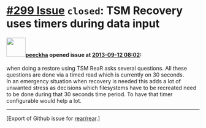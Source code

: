 [\#299 Issue](https://github.com/rear/rear/issues/299) `closed`: TSM Recovery uses timers during data input
===========================================================================================================

#### <img src="https://avatars.githubusercontent.com/u/5442302?v=4" width="50">[peeckha](https://github.com/peeckha) opened issue at [2013-09-12 08:02](https://github.com/rear/rear/issues/299):

when doing a restore using TSM ReaR asks several questions. All these
questions are done via a timed read which is currently on 30 seconds.  
In an emergency situation when recovery is needed this adds a lot of
unwanted stress as decisions which filesystems have to be recreated need
to be done during that 30 seconds time period. To have that timer
configurable would help a lot.

------------------------------------------------------------------------

\[Export of Github issue for
[rear/rear](https://github.com/rear/rear).\]

